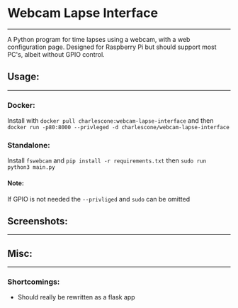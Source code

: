 # Webcam Lapse Interface
___
A Python program for time lapses using a webcam, with a web configuration page. Designed for Raspberry Pi but
should support most PC's, albeit without GPIO control.

## Usage:
___
### Docker:
Install with `docker pull charlescone:webcam-lapse-interface` and then 
`docker run -p80:8000 --privleged -d charlescone/webcam-lapse-interface`

### Standalone:
Install `fswebcam` and `pip install -r requirements.txt` then `sudo run python3 main.py`

#### Note:
If GPIO is not needed the `--privliged` and `sudo` can be omitted 

## Screenshots:
___



## Misc:
___
### Shortcomings:
- Should really be rewritten as a flask app
